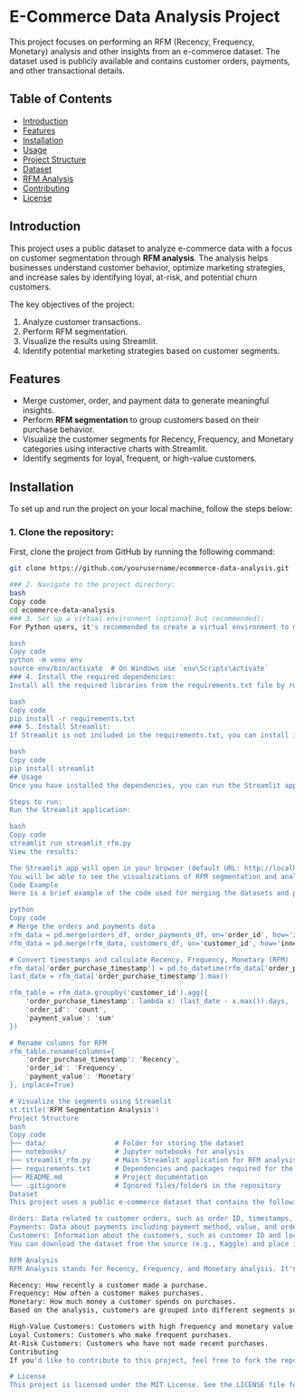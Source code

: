 # E-Commerce Data Analysis Project

This project focuses on performing an RFM (Recency, Frequency, Monetary) analysis and other insights from an e-commerce dataset. The dataset used is publicly available and contains customer orders, payments, and other transactional details.

## Table of Contents
- [Introduction](#introduction)
- [Features](#features)
- [Installation](#installation)
- [Usage](#usage)
- [Project Structure](#project-structure)
- [Dataset](#dataset)
- [RFM Analysis](#rfm-analysis)
- [Contributing](#contributing)
- [License](#license)

## Introduction

This project uses a public dataset to analyze e-commerce data with a focus on customer segmentation through **RFM analysis**. The analysis helps businesses understand customer behavior, optimize marketing strategies, and increase sales by identifying loyal, at-risk, and potential churn customers.

The key objectives of the project:
1. Analyze customer transactions.
2. Perform RFM segmentation.
3. Visualize the results using Streamlit.
4. Identify potential marketing strategies based on customer segments.

## Features

- Merge customer, order, and payment data to generate meaningful insights.
- Perform **RFM segmentation** to group customers based on their purchase behavior.
- Visualize the customer segments for Recency, Frequency, and Monetary categories using interactive charts with Streamlit.
- Identify segments for loyal, frequent, or high-value customers.

## Installation

To set up and run the project on your local machine, follow the steps below:

### 1. Clone the repository:
First, clone the project from GitHub by running the following command:

```bash
git clone https://github.com/yourusername/ecommerce-data-analysis.git

### 2. Navigate to the project directory:
bash
Copy code
cd ecommerce-data-analysis
### 3. Set up a virtual environment (optional but recommended):
For Python users, it's recommended to create a virtual environment to manage dependencies.

bash
Copy code
python -m venv env
source env/bin/activate  # On Windows use `env\Scripts\activate`
### 4. Install the required dependencies:
Install all the required libraries from the requirements.txt file by running:

bash
Copy code
pip install -r requirements.txt
### 5. Install Streamlit:
If Streamlit is not included in the requirements.txt, you can install it by running:

bash
Copy code
pip install streamlit
## Usage
Once you have installed the dependencies, you can run the Streamlit app to visualize the RFM segmentation analysis.

Steps to run:
Run the Streamlit application:

bash
Copy code
streamlit run streamlit_rfm.py
View the results:

The Streamlit app will open in your browser (default URL: http://localhost:8501).
You will be able to see the visualizations of RFM segmentation and analyze customer behavior interactively.
Code Example
Here is a brief example of the code used for merging the datasets and performing RFM analysis:

python
Copy code
# Merge the orders and payments data
rfm_data = pd.merge(orders_df, order_payments_df, on='order_id', how='inner')
rfm_data = pd.merge(rfm_data, customers_df, on='customer_id', how='inner')

# Convert timestamps and calculate Recency, Frequency, Monetary (RFM)
rfm_data['order_purchase_timestamp'] = pd.to_datetime(rfm_data['order_purchase_timestamp'])
last_date = rfm_data['order_purchase_timestamp'].max()

rfm_table = rfm_data.groupby('customer_id').agg({
    'order_purchase_timestamp': lambda x: (last_date - x.max()).days,
    'order_id': 'count',
    'payment_value': 'sum'
})

# Rename columns for RFM
rfm_table.rename(columns={
    'order_purchase_timestamp': 'Recency',
    'order_id': 'Frequency',
    'payment_value': 'Monetary'
}, inplace=True)

# Visualize the segments using Streamlit
st.title('RFM Segmentation Analysis')
Project Structure
bash
Copy code
├── data/                 # Folder for storing the dataset
├── notebooks/            # Jupyter notebooks for analysis
├── streamlit_rfm.py      # Main Streamlit application for RFM analysis
├── requirements.txt      # Dependencies and packages required for the project
├── README.md             # Project documentation
└── .gitignore            # Ignored files/folders in the repository
Dataset
This project uses a public e-commerce dataset that contains the following information:

Orders: Data related to customer orders, such as order ID, timestamps, and status.
Payments: Data about payments including payment method, value, and order ID.
Customers: Information about the customers, such as customer ID and location.
You can download the dataset from the source (e.g., Kaggle) and place it in the data/ folder.

RFM Analysis
RFM Analysis stands for Recency, Frequency, and Monetary analysis. It's a proven method used to evaluate customer value by analyzing three key factors:

Recency: How recently a customer made a purchase.
Frequency: How often a customer makes purchases.
Monetary: How much money a customer spends on purchases.
Based on the analysis, customers are grouped into different segments such as:

High-Value Customers: Customers with high frequency and monetary value.
Loyal Customers: Customers who make frequent purchases.
At-Risk Customers: Customers who have not made recent purchases.
Contributing
If you'd like to contribute to this project, feel free to fork the repository and submit a pull request. Any contributions, such as new features or bug fixes, are welcome!

# License
This project is licensed under the MIT License. See the LICENSE file for details.
